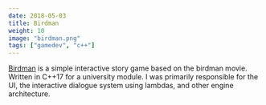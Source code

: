 ```yaml
---
date: 2018-05-03
title: Birdman
weight: 10
image: "birdman.png"
tags: ["gamedev", "c++"]
---
```


[Birdman](https://github.com/Zephilinox/Birdman) is a simple interactive story game based on the birdman movie. Written in C++17 for a university module. I was primarily responsible for the UI, the interactive dialogue system using lambdas, and other engine architecture.
